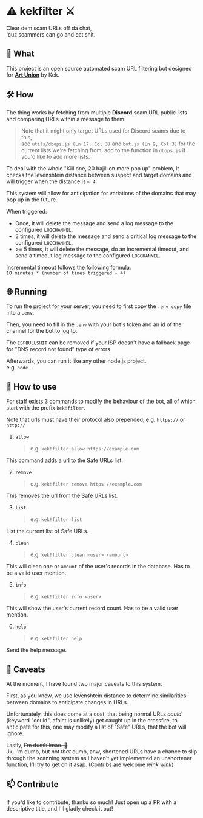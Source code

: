 # ⚠️ kekfilter ⚔️

Clear dem scam URLs off da chat,  
'cuz scammers can go and eat shit.

## 🤔 What

This project is an open source automated scam URL
filtering bot designed for [**Art Union**](https://discord.thisisartunion.com)
by Kek.

## 🛠️ How

The thing works by fetching from multiple **Discord**
scam URL public lists and comparing URLs within a
message to them.

> Note that it might only target URLs used for Discord scams due to this,  
> see `utils/dbops.js (Ln 17, Col 3)` and `bot.js (Ln 9, Col 3)` for the current lists we're fetching from, add to the function in `dbops.js` if you'd like to add more lists.

To deal with the whole "Kill one, 20 bajillion more pop up" problem,
it checks the levenshtein distance between suspect and target domains
and will trigger when the distance is `< 4`.

This system will allow for anticipation for variations
of the domains that may pop up in the future.

When triggered:

- Once, it will delete the message and send a log message to the configured `LOGCHANNEL`.
- 3 times, it will delete the message and send a critical log message to the configured `LOGCHANNEL`.
- \>= 5 times, it will delete the message, do an incremental timeout, and send a timeout log message to the configured `LOGCHANNEL`.

Incremental timeout follows the following formula:  
`10 minutes * (number of times triggered - 4)`

## 🌐 Running

To run the project for your server,
you need to first copy the `.env copy` file into a `.env`.

Then, you need to fill in the `.env` with your bot's
token and an id of the channel for the bot to log to.

The `ISPBULLSHIT` can be removed if your ISP doesn't have a
fallback page for "DNS record not found" type of errors.

Afterwards, you can run it like any other node.js project.  
e.g. `node .`

## 📜 How to use

For staff exists 3 commands to modify the behaviour of the bot,
all of which start with the prefix `kek!filter`.

Note that urls must have their protocol also prepended,
e.g. `https://` or `http://`

1. `allow`
   > e.g. `kek!filter allow https://example.com`

This command adds a url to the Safe URLs list.

2. `remove`
   > e.g. `kek!filter remove https://example.com`

This removes the url from the Safe URLs list.

3. `list`
   > e.g. `kek!filter list`

List the current list of Safe URLs.

4. `clean`
   > e.g. `kek!filter clean <user> <amount>`

This will clean one or `amount` of the user's records in the database. Has to be a valid user mention.

5. `info`

   > e.g. `kek!filter info <user>`

This will show the user's current record count. Has to be a valid user mention.

6. `help`
   > e.g. `kek!filter help`

Send the help message.

## 🐛 Caveats

At the moment, I have found two major
caveats to this system.

First, as you know, we use levenshtein distance
to determine similarities between domains to anticipate changes in URLs.

Unfortunately, this does come at a cost, that being normal URLs _could_
(keyword "could", afaict is unlikely) get caught up in the crossfire,
to anticipate for this, one may modify a list of "Safe" URLs,
that the bot will ignore.

Lastly, ~~I'm dumb lmao. 💩~~  
Jk, I'm dumb, but not _that_ dumb, anw,
shortened URLs have a chance to slip through the scanning system
as I haven't yet implemented an unshortener function,
I'll try to get on it asap. (Contribs are welcome _wink wink_)

## 📫 Contribute

If you'd like to contribute, thanku so much!
Just open up a PR with a descriptive title, and I'll gladly check it out!
